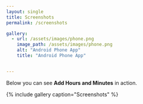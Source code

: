 ```yaml
---
layout: single
title: Screenshots
permalink: /screenshots

gallery:
  - url: /assets/images/phone.png
    image_path: /assets/images/phone.png
    alt: "Android Phone App"
    title: "Android Phone App"


---
```


Below you can see **Add Hours and Minutes** in action.

{% include gallery caption="Screenshots" %}
